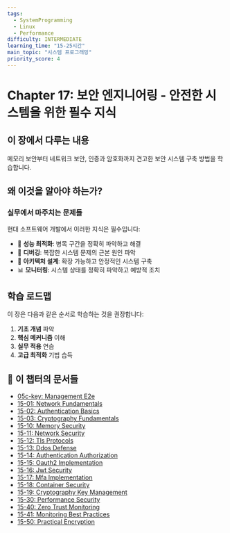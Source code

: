 ```yaml
---
tags:
  - SystemProgramming
  - Linux
  - Performance
difficulty: INTERMEDIATE
learning_time: "15-25시간"
main_topic: "시스템 프로그래밍"
priority_score: 4
---
```


# Chapter 17: 보안 엔지니어링 - 안전한 시스템을 위한 필수 지식

## 이 장에서 다루는 내용

메모리 보안부터 네트워크 보안, 인증과 암호화까지 견고한 보안 시스템 구축 방법을 학습합니다.

## 왜 이것을 알아야 하는가?

### 실무에서 마주치는 문제들

현대 소프트웨어 개발에서 이러한 지식은 필수입니다:

- 🚀 **성능 최적화**: 병목 구간을 정확히 파악하고 해결
- 🐛 **디버깅**: 복잡한 시스템 문제의 근본 원인 파악  
- 🔧 **아키텍처 설계**: 확장 가능하고 안정적인 시스템 구축
- 📊 **모니터링**: 시스템 상태를 정확히 파악하고 예방적 조치

## 학습 로드맵

이 장은 다음과 같은 순서로 학습하는 것을 권장합니다:

1. **기초 개념** 파악
2. **핵심 메커니즘** 이해  
3. **실무 적용** 연습
4. **고급 최적화** 기법 습득

## 📂 이 챕터의 문서들

- [05c-key: Management E2e](./05c-key-management-e2e.md)
- [15-01: Network Fundamentals](./15-01-network-fundamentals.md)
- [15-02: Authentication Basics](./15-02-authentication-basics.md)
- [15-03: Cryptography Fundamentals](./15-03-cryptography-fundamentals.md)
- [15-10: Memory Security](./15-10-memory-security.md)
- [15-11: Network Security](./15-11-network-security.md)
- [15-12: Tls Protocols](./15-12-tls-protocols.md)
- [15-13: Ddos Defense](./15-13-ddos-defense.md)
- [15-14: Authentication Authorization](./15-14-authentication-authorization.md)
- [15-15: Oauth2 Implementation](./15-15-oauth2-implementation.md)
- [15-16: Jwt Security](./15-16-jwt-security.md)
- [15-17: Mfa Implementation](./15-17-mfa-implementation.md)
- [15-18: Container Security](./15-18-container-security.md)
- [15-19: Cryptography Key Management](./15-19-cryptography-key-management.md)
- [15-30: Performance Security](./15-30-performance-security.md)
- [15-40: Zero Trust Monitoring](./15-40-zero-trust-monitoring.md)
- [15-41: Monitoring Best Practices](./15-41-monitoring-best-practices.md)
- [15-50: Practical Encryption](./15-50-practical-encryption.md)
